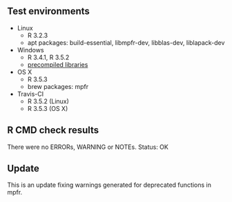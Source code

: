 ## Test environments
* Linux
  - R 3.2.3
  - apt packages: build-essential, libmpfr-dev, libblas-dev, liblapack-dev
* Windows
  - R 3.4.1, R 3.5.2
  - [precompiled libraries](http://www.stats.ox.ac.uk/pub/Rtools/)
* OS X
  - R 3.5.3
  - brew packages: mpfr
* Travis-CI
  - R 3.5.2 (Linux)
  - R 3.5.3 (OS X)

## R CMD check results
There were no ERRORs, WARNING or NOTEs.
Status: OK

## Update
This is an update fixing warnings generated for deprecated functions in mpfr. 
